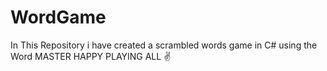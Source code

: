 # WordGame
In This Repository i have created a scrambled words game in C# using the Word MASTER 
HAPPY PLAYING ALL ✌
